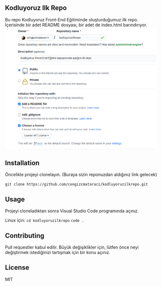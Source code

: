Kodluyoruz Ilk Repo
---
Bu repo Kodluyoruz Front-End Eğitiminde oluşturduğumuz ilk repo. İçerisinde bir adet README dosyası, bir adet de index.html barındırıyor.
![img](https://raw.githubusercontent.com/Kodluyoruz/taskforce/main/git/odev1/figures/github.png)

Installation
---
Öncelikle projeyi clonelayın. (Buraya sizin reponuzdan aldığınız link gelecek)

``git clone https://github.com/cengizcmataraci/kodluyoruzilkrepo.git``

Usage
---
Projeyi cloneladıktan sonra Visual Studio Code programında açınız.

Linux için:
``cd kodluyoruzilkrepo``
``code .``

Contributing
---
Pull requestler kabul edilir. Büyük değişiklikler için, lütfen önce neyi değiştirmek istediğinizi tartışmak için bir konu açınız.

License
---
MIT